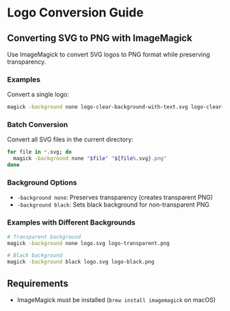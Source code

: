 # Logo Conversion Guide

## Converting SVG to PNG with ImageMagick

Use ImageMagick to convert SVG logos to PNG format while preserving transparency.

### Examples

Convert a single logo:

```bash
magick -background none logo-clear-background-with-text.svg logo-clear-background-with-text.png
```

### Batch Conversion

Convert all SVG files in the current directory:

```bash
for file in *.svg; do
  magick -background none "$file" "${file%.svg}.png"
done
```

### Background Options

- `-background none`: Preserves transparency (creates transparent PNG)
- `-background black`: Sets black background for non-transparent PNG

### Examples with Different Backgrounds

```bash
# Transparent background
magick -background none logo.svg logo-transparent.png

# Black background
magick -background black logo.svg logo-black.png
```

## Requirements

- ImageMagick must be installed (`brew install imagemagick` on macOS)
